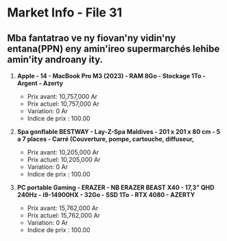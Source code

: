 # Market Info - File 31

## Mba fantatrao ve ny fiovan'ny vidin'ny entana(PPN) eny amin'ireo supermarchés lehibe amin'ity androany ity.

1. **Apple - 14 - MacBook Pro M3 (2023) - RAM 8Go - Stockage 1To - Argent - Azerty**
   - Prix avant: 10,757,000 Ar
   - Prix actuel: 10,757,000 Ar
   - Variation: 0 Ar
   - Indice de prix : 100.00

2. **Spa gonflable BESTWAY - Lay-Z-Spa Maldives - 201 x 201 x 80 cm - 5 a 7 places - Carré (Couverture, pompe, cartouche, diffuseur,**
   - Prix avant: 10,205,000 Ar
   - Prix actuel: 10,205,000 Ar
   - Variation: 0 Ar
   - Indice de prix : 100.00

3. **PC portable Gaming - ERAZER - NB ERAZER BEAST X40 - 17,3” QHD 240Hz - i9-14900HX - 32Go - SSD 1To - RTX 4080 - AZERTY**
   - Prix avant: 15,762,000 Ar
   - Prix actuel: 15,762,000 Ar
   - Variation: 0 Ar
   - Indice de prix : 100.00

